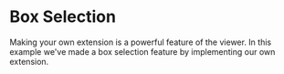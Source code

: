 # Box Selection
Making your own extension is a powerful feature of the viewer. In this example we've made a box selection feature by implementing our own extension. 

<Stackblitz projectId='speckle-box-selection' :embedOptions="{ 
    height: 500,
    openFile: 'src/main.ts',
    view: 'preview',
    hideExplorer: true,
    hideNavigation: true }" 
/>